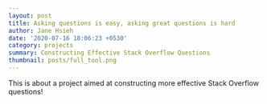 ```yaml
---
layout: post
title: Asking questions is easy, asking great questions is hard
author: Jane Hsieh
date: '2020-07-16 18:06:23 +0530'
category: projects
summary: Constructing Effective Stack Overflow Questions
thumbnail: posts/full_tool.png
---
```


This is about a project aimed at constructing more effective Stack Overflow questions!
